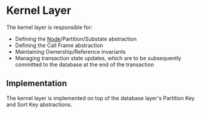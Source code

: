 # Kernel Layer

The kernel layer is responsible for:
* Defining the [Node](node.md)/Partition/Substate abstraction
* Defining the Call Frame abstraction
* Maintaining Ownership/Reference invariants
* Managing transaction state updates, which are to be subsequently committed to the
  database at the end of the transaction

## Implementation

The kernel layer is implemented on top of the database layer's Partition Key and Sort Key
abstractions.